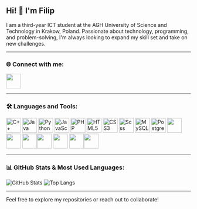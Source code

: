 ## Hi! 👋 I'm Filip

I am a third-year ICT student at the AGH University of Science and Technology in Krakow, Poland. Passionate about technology, programming, and problem-solving, I'm always looking to expand my skill set and take on new challenges.

---
### 🌐 Connect with me:
<a href="https://www.linkedin.com/in/filipkubala">
  <img src="https://github.com/user-attachments/assets/496385f5-0995-4480-a3f7-08d024e6bdee" width="40" height="40" />
</a>


---

### 🛠️ Languages and Tools:

<img src="https://cdn.jsdelivr.net/gh/devicons/devicon/icons/cplusplus/cplusplus-original.svg" title="C++" alt="C++"  height="40" width="40"/> <img src="https://github.com/user-attachments/assets/56d13e09-b668-42b3-8d23-e308616b9672" title="Java" alt="Java"  height="40" width="40"/> <img src="https://cdn.jsdelivr.net/gh/devicons/devicon/icons/python/python-original.svg" title="Python" alt="Python"  height="40" width="40"/> <img src="https://cdn.jsdelivr.net/gh/devicons/devicon/icons/javascript/javascript-original.svg" title="JavaScript" alt="JavaScript"  height="40" width="40"/> <img src="https://cdn.jsdelivr.net/gh/devicons/devicon/icons/php/php-original.svg" title="PHP" alt="PHP"  height="40" width="40"/> <img src="https://cdn.jsdelivr.net/gh/devicons/devicon/icons/html5/html5-original.svg" title="HTML5" alt="HTML5"  height="40" width="40"/> <img src="https://cdn.jsdelivr.net/gh/devicons/devicon/icons/css3/css3-original.svg" title="CSS3" alt="CSS3"  height="40" width="40"/> <img src="https://github.com/user-attachments/assets/2d2bea3e-e828-499e-b916-e64a098ccc6d" title="Scss" alt="Scss"  height="40" width="40"/> <img src="https://github.com/user-attachments/assets/c8a76c2f-eaad-4ccf-93c8-58801a3a913a" title="MySQL" alt="MySQL"  height="40" width="40"/> <img src="https://github.com/user-attachments/assets/1e1f6aaa-2761-4792-b132-062b9fa7611b" title="PostgreSQL" alt="PostgreSQL" height="40" width="40"/> <img src="https://github.com/user-attachments/assets/c41fc42f-0a62-4e02-99c0-220214ee9db0"  height="40" width="40" /> <img src="https://github.com/user-attachments/assets/9ec1abc2-e826-4f54-95f5-bd11a74cd4e2"  height="40" width="40" /> <img src="https://github.com/user-attachments/assets/76d1f369-326d-430a-9a41-3f509f12d157"  height="40" width="40"/><img src="https://github.com/user-attachments/assets/8e45dcc1-adc8-48e7-9ae5-392e11224dd6"  height="40" width="40" /> <img src="https://github.com/user-attachments/assets/be68f8ff-bdd9-4c30-9a4f-58202df8f783"  height="40" width="40"/> <img src="https://github.com/user-attachments/assets/0b206110-8c46-413f-a010-b68c6bddffd4"  height="40" width="40"/><img src="https://github.com/user-attachments/assets/484575fb-796d-4ae8-b82e-d171de89440c"  height="40" width="40" />



---



### 📊 GitHub Stats & Most Used Languages:

![GitHub Stats](https://github-readme-stats.vercel.app/api?username=Luckownia&show_icons=true&theme=radical)   ![Top Langs](https://github-readme-stats.vercel.app/api/top-langs/?username=Luckownia&layout=compact&theme=radical)

---

Feel free to explore my repositories or reach out to collaborate!
